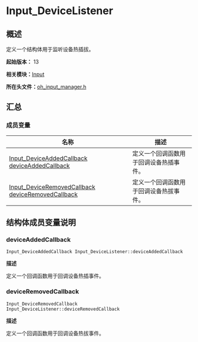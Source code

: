 # Input_DeviceListener


## 概述

定义一个结构体用于监听设备热插拔。

**起始版本：** 13

**相关模块：**[Input](input.md)

**所在头文件：**[oh_input_manager.h](oh__input__manager_8h.md)

## 汇总


### 成员变量

| 名称 | 描述 | 
| -------- | -------- |
| [Input_DeviceAddedCallback](input.md#input_deviceaddedcallback) [deviceAddedCallback](#deviceaddedcallback) | 定义一个回调函数用于回调设备热插事件。  | 
| [Input_DeviceRemovedCallback](input.md#input_deviceremovedcallback) [deviceRemovedCallback](#deviceremovedcallback) | 定义一个回调函数用于回调设备热拔事件。  | 


## 结构体成员变量说明


### deviceAddedCallback

```
Input_DeviceAddedCallback Input_DeviceListener::deviceAddedCallback
```
**描述**

定义一个回调函数用于回调设备热插事件。


### deviceRemovedCallback

```
Input_DeviceRemovedCallback Input_DeviceListener::deviceRemovedCallback
```
**描述**

定义一个回调函数用于回调设备热拔事件。
